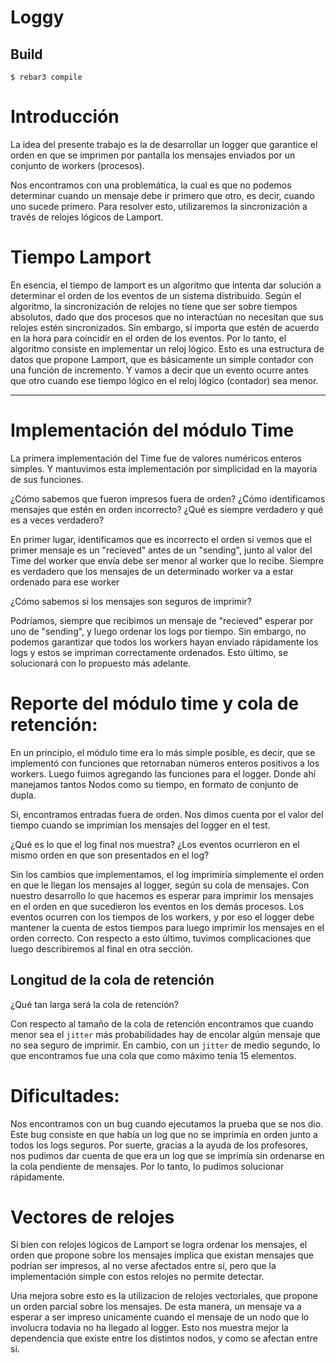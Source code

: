 # Loggy

## Build

    $ rebar3 compile

# Introducción

La idea del presente trabajo es la de desarrollar un logger que garantice el orden en que se imprimen por pantalla los mensajes enviados por un conjunto de workers (procesos).

Nos encontramos con una problemática, la cual es que no podemos determinar cuando un mensaje debe ir primero que otro, es decir, cuando uno sucede primero. Para resolver esto, utilizaremos la sincronización a través de relojes lógicos de Lamport.

# Tiempo Lamport

En esencia, el tiempo de lamport es un algoritmo que intenta dar solución a determinar el orden de los eventos de un sistema distribuido. Según el algoritmo, la sincronización de relojes no tiene que ser sobre tiempos absolutos, dado que dos procesos que no interactúan no necesitan que sus relojes estén sincronizados. Sin embargo, sí importa que estén de acuerdo en la hora para coincidir en el orden de los eventos. Por lo tanto, el algoritmo consiste en implementar un reloj lógico. Esto es una estructura de datos que propone Lamport, que es básicamente un simple contador con una función de incremento. Y vamos a decir que un evento ocurre antes que otro cuando ese tiempo lógico en el reloj lógico (contador) sea menor.

---

# Implementación del módulo Time

La primera implementación del Time fue de valores numéricos enteros simples. Y mantuvimos esta implementación por simplicidad en la mayoria de sus funciones.

¿Cómo sabemos que fueron impresos fuera de orden? ¿Cómo identificamos mensajes que estén en orden incorrecto? ¿Qué es siempre verdadero y qué es a veces verdadero?

En primer lugar, identificamos que es incorrecto el orden si vemos que el primer mensaje es un "recieved" antes de un "sending", junto al valor del Time del worker que envía debe ser menor al worker que lo recibe.
Siempre es verdadero que los mensajes de un determinado worker va a estar ordenado para ese worker

¿Cómo sabemos si los mensajes son seguros de imprimir?

Podríamos, siempre que recibimos un mensaje de "recieved" esperar por uno de "sending", y luego ordenar los logs por tiempo. Sin embargo, no podemos garantizar que todos los workers hayan enviado rápidamente los logs y estos se impriman correctamente ordenados. Esto último, se solucionará con lo propuesto más adelante.

# Reporte del módulo time y cola de retención:

En un principio, el módulo time era lo más simple posible, es decir, que se implementó con funciones que retornaban números enteros positivos a los workers.
Luego fuimos agregando las funciones para el logger. Donde ahí manejamos tantos Nodos como su tiempo, en formato de conjunto de dupla.

Si, encontramos entradas fuera de orden. Nos dimos cuenta por el valor del tiempo cuando se imprimían los mensajes del logger en el test.

¿Qué es lo que el log final nos muestra? ¿Los eventos ocurrieron en el mismo orden en que son presentados en el log?

Sin los cambios que implementamos, el log imprimiría simplemente el orden en que le llegan los mensajes al logger, según su cola de mensajes. Con nuestro desarrollo lo que hacemos es esperar para imprimir los mensajes en el orden en que sucedieron los eventos en los demás procesos. Los eventos ocurren con los tiempos de los workers, y por eso el logger debe mantener la cuenta de estos tiempos para luego imprimir los mensajes en el orden correcto. Con respecto a esto último, tuvimos complicaciones que luego describiremos al final en otra sección.

## Longitud de la cola de retención

¿Qué tan larga será la cola de retención?

Con respecto al tamaño de la cola de retención encontramos que cuando menor sea el `jitter` más probabilidades hay de encolar algún mensaje que no sea seguro de imprimir. En cambio, con un `jitter` de medio segundo, lo que encontramos fue una cola que como máximo tenía 15 elementos.

# Dificultades:

Nos encontramos con un bug cuando ejecutamos la prueba que se nos dio. Este bug consiste en que había un log que no se imprimía en orden junto a todos los logs seguros. Por suerte, gracias a la ayuda de los profesores, nos pudimos dar cuenta de que era un log que se imprimía sin ordenarse en la cola pendiente de mensajes. Por lo tanto, lo pudimos solucionar rápidamente.


# Vectores de relojes

Si bien con relojes lógicos de Lamport se logra ordenar los mensajes, el orden que propone sobre los mensajes implica que existan mensajes que podrían ser impresos, al no verse afectados entre sí, pero que la implementación simple con estos relojes no permite detectar.

Una mejora sobre esto es la utilizacion de relojes vectoriales, que propone un orden parcial sobre los mensajes. De esta manera, un mensaje va a esperar a ser impreso unicamente cuando el mensaje de un nodo que lo involucra todavia no ha llegado al logger. Esto nos muestra mejor la dependencia que existe entre los distintos nodos, y como se afectan entre si.
